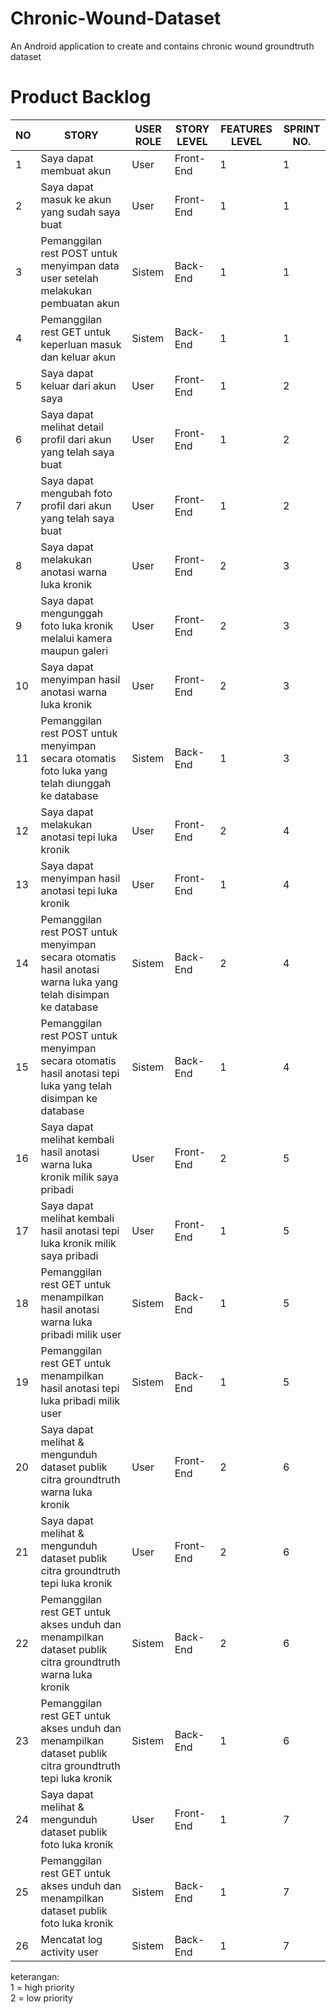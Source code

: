 # Chronic-Wound-Dataset
An Android application to create and contains chronic wound groundtruth dataset

# Product Backlog
| NO |	STORY	| USER ROLE	| STORY LEVEL	| FEATURES LEVEL | SPRINT NO. |
| -- | ------ | --------- | ----------- | -------------- | ---------- |
| 1	| Saya dapat membuat akun	| User	| Front-End	| 1	| 1 |
| 2	| Saya dapat masuk ke akun yang sudah saya buat |	User | Front-End	| 1 |	1 |
| 3	| Pemanggilan rest POST untuk menyimpan data user setelah melakukan pembuatan akun	| Sistem | 	Back-End	| 1 |	1 |
| 4	| Pemanggilan rest GET  untuk keperluan masuk dan keluar akun |	Sistem	| Back-End	| 1	 | 1 |
| 5	| Saya dapat keluar dari akun saya	| User	| Front-End	| 1	| 2 |
| 6	| Saya dapat melihat detail profil dari akun yang telah saya buat	| User	| Front-End |	1	| 2 |
| 7	| Saya dapat mengubah foto profil dari akun yang telah saya buat	| User |	Front-End	| 1	| 2 |
| 8	| Saya dapat melakukan anotasi warna luka kronik |	User	| Front-End	| 2 |	3 |
| 9	| Saya dapat mengunggah foto luka kronik melalui kamera maupun galeri |	User	| Front-End	| 2	| 3 |
| 10	| Saya dapat menyimpan hasil anotasi warna luka kronik	| User	| Front-End	| 2	| 3 |
| 11	| Pemanggilan rest POST untuk menyimpan secara otomatis foto luka yang telah diunggah ke database	| Sistem	| Back-End	| 1	| 3 |
| 12 |	Saya dapat melakukan anotasi tepi luka kronik	| User	| Front-End	| 2 |	4 |
| 13 | Saya dapat menyimpan hasil anotasi tepi luka kronik |	User	| Front-End	| 1 |	4 |
| 14	| Pemanggilan rest POST untuk menyimpan secara otomatis hasil anotasi warna luka yang telah disimpan ke database | Sistem | Back-End |	2 |	4
| 15	| Pemanggilan rest POST untuk menyimpan secara otomatis hasil anotasi tepi luka yang telah disimpan ke database	| Sistem	| Back-End | 1 | 	4 |
| 16	| Saya dapat melihat kembali hasil anotasi warna luka kronik milik saya pribadi	| User |	Front-End |	2 |	5 |
| 17	| Saya dapat melihat kembali hasil anotasi tepi luka kronik milik saya pribadi	| User |	Front-End |	1 |	5 |
| 18	| Pemanggilan rest GET untuk menampilkan hasil anotasi warna luka pribadi milik user	| Sistem |	Back-End |	1 |	5 |
| 19	| Pemanggilan rest GET untuk menampilkan hasil anotasi tepi luka pribadi milik user	| Sistem |	Back-End |	1 | 5 |
| 20 |	Saya dapat melihat & mengunduh dataset publik citra groundtruth warna luka kronik |	User | Front-End |	2 |	6 |
| 21 |	Saya dapat melihat & mengunduh dataset publik citra groundtruth tepi luka kronik | User |	Front-End |	2	| 6 |
| 22	| Pemanggilan rest GET untuk akses unduh dan menampilkan dataset publik citra groundtruth warna luka kronik |	Sistem	| Back-End	| 2	| 6 |
| 23	| Pemanggilan rest GET untuk akses unduh dan menampilkan dataset publik citra groundtruth tepi luka kronik	| Sistem |	Back-End |	1	| 6 |
| 24	| Saya dapat melihat & mengunduh dataset publik foto luka kronik	 | User |	Front-End	| 1	| 7 |
| 25	| Pemanggilan rest GET untuk akses unduh dan menampilkan dataset publik foto luka kronik	| Sistem	| Back-End	| 1	| 7 |
| 26	| Mencatat log activity user	| Sistem	| Back-End	| 1	| 7 |

keterangan:<br>
1 = high priority <br>
2 = low priority
